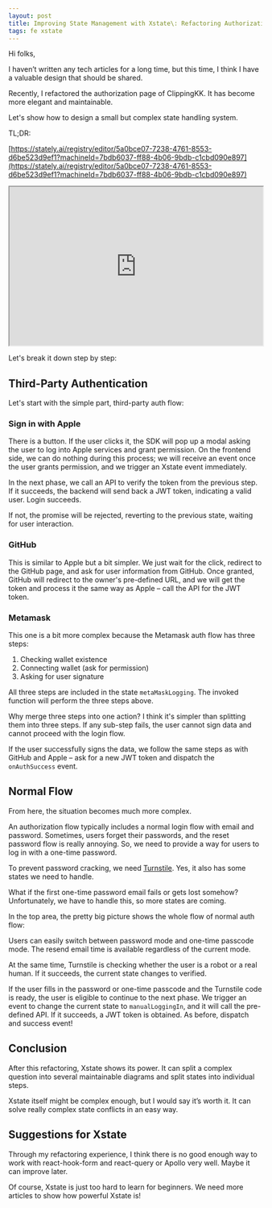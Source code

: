 ```yaml
---
layout: post
title: Improving State Management with Xstate\: Refactoring Authorization Flows
tags: fe xstate
---
```


Hi folks,

I haven’t written any tech articles for a long time, but this time, I think I have a valuable design that should be shared.

Recently, I refactored the authorization page of ClippingKK. It has become more elegant and maintainable.

Let's show how to design a small but complex state handling system.

TL;DR:

[https://stately.ai/registry/editor/5a0bce07-7238-4761-8553-d6be523d9ef1?machineId=7bdb6037-ff88-4b06-9bdb-c1cbd090e897](https://stately.ai/registry/editor/5a0bce07-7238-4761-8553-d6be523d9ef1?machineId=7bdb6037-ff88-4b06-9bdb-c1cbd090e897)

<iframe src="https://stately.ai/registry/editor/5a0bce07-7238-4761-8553-d6be523d9ef1?machineId=7bdb6037-ff88-4b06-9bdb-c1cbd090e897" width="100%" height="315px">
</iframe>

Let's break it down step by step:

## Third-Party Authentication

Let's start with the simple part, third-party auth flow:

### Sign in with Apple

There is a button. If the user clicks it, the SDK will pop up a modal asking the user to log into Apple services and grant permission. On the frontend side, we can do nothing during this process; we will receive an event once the user grants permission, and we trigger an Xstate event immediately.

In the next phase, we call an API to verify the token from the previous step. If it succeeds, the backend will send back a JWT token, indicating a valid user. Login succeeds.

If not, the promise will be rejected, reverting to the previous state, waiting for user interaction.

### GitHub

This is similar to Apple but a bit simpler. We just wait for the click, redirect to the GitHub page, and ask for user information from GitHub. Once granted, GitHub will redirect to the owner's pre-defined URL, and we will get the token and process it the same way as Apple – call the API for the JWT token.

### Metamask

This one is a bit more complex because the Metamask auth flow has three steps:

1. Checking wallet existence
2. Connecting wallet (ask for permission)
3. Asking for user signature

All three steps are included in the state `metaMaskLogging`. The invoked function will perform the three steps above.

Why merge three steps into one action? I think it's simpler than splitting them into three steps. If any sub-step fails, the user cannot sign data and cannot proceed with the login flow.

If the user successfully signs the data, we follow the same steps as with GitHub and Apple – ask for a new JWT token and dispatch the `onAuthSuccess` event.

## Normal Flow

From here, the situation becomes much more complex.

An authorization flow typically includes a normal login flow with email and password. Sometimes, users forget their passwords, and the reset password flow is really annoying. So, we need to provide a way for users to log in with a one-time password.

To prevent password cracking, we need [Turnstile](https://developers.cloudflare.com/turnstile/). Yes, it also has some states we need to handle.

What if the first one-time password email fails or gets lost somehow? Unfortunately, we have to handle this, so more states are coming.

In the top area, the pretty big picture shows the whole flow of normal auth flow:

Users can easily switch between password mode and one-time passcode mode. The resend email time is available regardless of the current mode.

At the same time, Turnstile is checking whether the user is a robot or a real human. If it succeeds, the current state changes to verified.

If the user fills in the password or one-time passcode and the Turnstile code is ready, the user is eligible to continue to the next phase. We trigger an event to change the current state to `manualLoggingIn`, and it will call the pre-defined API. If it succeeds, a JWT token is obtained. As before, dispatch and success event!

## Conclusion

After this refactoring, Xstate shows its power. It can split a complex question into several maintainable diagrams and split states into individual steps.

Xstate itself might be complex enough, but I would say it’s worth it. It can solve really complex state conflicts in an easy way.

## Suggestions for Xstate

Through my refactoring experience, I think there is no good enough way to work with react-hook-form and react-query or Apollo very well. Maybe it can improve later.

Of course, Xstate is just too hard to learn for beginners. We need more articles to show how powerful Xstate is!